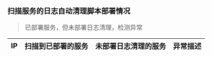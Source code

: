 ### <a name="servicecheck">扫描服务的日志自动清理脚本部署情况</a>

> 已部署服务，但未部署日志清理，检测异常

IP | 扫描到已部署的服务 | 未部署日志清理的服务 | 异常描述
--------------|--------------|--------------|--------------
